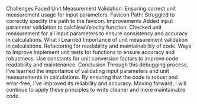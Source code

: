 Challenges Faced
Unit Measurement Validation: Ensuring correct unit measurement usage for input parameters.
Favicon Path: Struggled to correctly specify the path to the favicon.
Improvements
Added input parameter validation to calcNewVelocity function.
Checked unit measurement for all input parameters to ensure consistency and accuracy in calculations.
What I Learned
Importance of unit measurement validation in calculations.
Refactoring for readability and maintainability of code.
Ways to Improve
Implement unit tests for functions to ensure accuracy and robustness.
Use constants for unit conversion factors to improve code readability and maintenance.
Conclusion
Through this debugging process, I've learned the importance of validating input parameters and unit measurements in calculations. By ensuring that the code is robust and error-free, I've improved its reliability and accuracy. Moving forward, I will continue to apply these principles to write cleaner and more maintainable code.